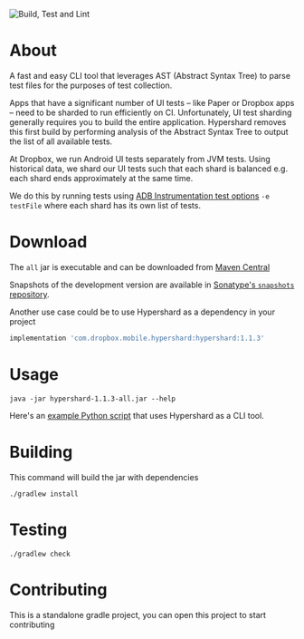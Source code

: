 ![Build, Test and Lint](https://github.com/dropbox/hypershard-android/workflows/Build,%20Test%20and%20Lint/badge.svg)

# About
A fast and easy CLI tool that leverages AST (Abstract Syntax Tree) to parse test files for the purposes of test collection.

Apps that have a significant number of UI tests – like Paper or Dropbox apps – need to be sharded to run efficiently on CI. Unfortunately, UI test sharding generally requires you to build the entire application. Hypershard removes this first build by performing analysis of the Abstract Syntax Tree to output the list of all available tests.

At Dropbox, we run Android UI tests separately from JVM tests. Using historical data, we shard our UI tests such that each shard is balanced e.g. each shard ends approximately at the same time.

We do this by running tests using [ADB Instrumentation test options](https://developer.android.com/reference/android/support/test/runner/AndroidJUnitRunner) `-e testFile` where each shard has its own list of tests.

# Download
The `all` jar is executable and can be downloaded from [Maven Central](https://search.maven.org/search?q=g:com.dropbox.mobile.hypershard)

Snapshots of the development version are available in [Sonatype's `snapshots` repository](https://oss.sonatype.org/content/repositories/snapshots/).

Another use case could be to use Hypershard as a dependency in your project

```groovy
implementation 'com.dropbox.mobile.hypershard:hypershard:1.1.3'
```


# Usage
```
java -jar hypershard-1.1.3-all.jar --help
```

Here's an [example Python script](example/run_hypershard.py) that uses Hypershard as a CLI tool.

# Building
This command will build the jar with dependencies
```
./gradlew install
```

# Testing
```
./gradlew check
```

# Contributing
This is a standalone gradle project, you can open this project to start contributing
